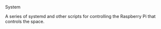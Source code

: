 System

A series of systemd and other scripts for controlling the Raspberry Pi that\
controls the space.
